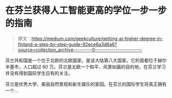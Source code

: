 # 在芬兰获得人工智能更高的学位一步一步的指南

> 原文：<https://medium.com/geekculture/getting-ai-higher-degree-in-finland-a-step-by-step-guide-92ece6a3d6a6?source=collection_archive---------0----------------------->

芬兰共和国是一个位于北欧的北欧国家，是该大陆第八大国家。它的首都位于赫尔辛基市，人口超过 60 万。芬兰是北欧一个和平、风景如画的目的地，在芬兰学习并没有得到国际学生应有的关注。

芬兰是优秀大学、美丽自然景观和新生娱乐的家园。在芬兰的国际学生将真正拥有一个…